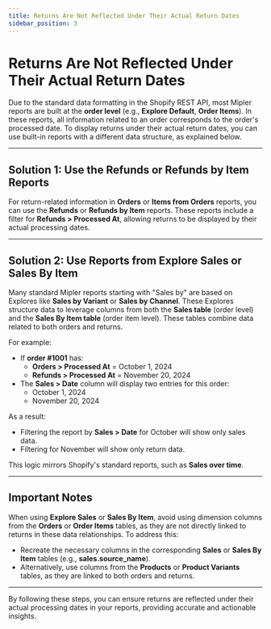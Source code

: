 ```yaml
---
title: Returns Are Not Reflected Under Their Actual Return Dates
sidebar_position: 3
---
```


# Returns Are Not Reflected Under Their Actual Return Dates

Due to the standard data formatting in the Shopify REST API, most Mipler reports are built at the **order level** (e.g., **Explore Default**, **Order Items**). In these reports, all information related to an order corresponds to the order's processed date. To display returns under their actual return dates, you can use built-in reports with a different data structure, as explained below.

---

## Solution 1: Use the Refunds or Refunds by Item Reports

For return-related information in **Orders** or **Items from Orders** reports, you can use the **Refunds** or **Refunds by Item** reports. These reports include a filter for **Refunds > Processed At**, allowing returns to be displayed by their actual processing dates.

---

## Solution 2: Use Reports from Explore Sales or Sales By Item

Many standard Mipler reports starting with "Sales by" are based on Explores like **Sales by Variant** or **Sales by Channel**. These Explores structure data to leverage columns from both the **Sales table** (order level) and the **Sales By Item table** (order item level). These tables combine data related to both orders and returns.

For example:

- If **order #1001** has:
  - **Orders > Processed At** = October 1, 2024
  - **Refunds > Processed At** = November 20, 2024
- The **Sales > Date** column will display two entries for this order:
  - October 1, 2024
  - November 20, 2024

As a result:

- Filtering the report by **Sales > Date** for October will show only sales data.
- Filtering for November will show only return data.

This logic mirrors Shopify's standard reports, such as **Sales over time**.

---

## Important Notes

When using **Explore Sales** or **Sales By Item**, avoid using dimension columns from the **Orders** or **Order Items** tables, as they are not directly linked to returns in these data relationships. To address this:

- Recreate the necessary columns in the corresponding **Sales** or **Sales By Item** tables (e.g., **sales.source_name**).
- Alternatively, use columns from the **Products** or **Product Variants** tables, as they are linked to both orders and returns.

---

By following these steps, you can ensure returns are reflected under their actual processing dates in your reports, providing accurate and actionable insights.
